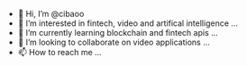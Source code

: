 - 👋 Hi, I’m @cibaoo
- 👀 I’m interested in fintech, video and artifical intelligence ...
- 🌱 I’m currently learning blockchain and fintech apis ...
- 💞️ I’m looking to collaborate on video applications ...
- 📫 How to reach me ...

<!---
cibaoo/cibaoo is a ✨ special ✨ repository because its `README.md` (this file) appears on your GitHub profile.
You can click the Preview link to take a look at your changes.
--->
